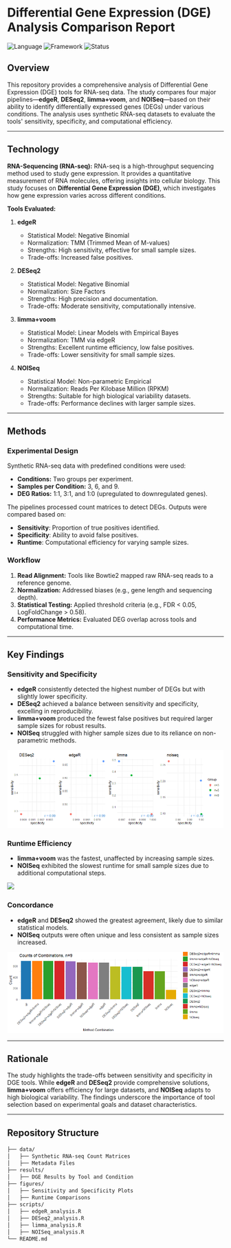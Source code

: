 # Differential Gene Expression (DGE) Analysis Comparison Report

![Language](https://img.shields.io/badge/language-R%2FPython-blue)
![Framework](https://img.shields.io/badge/framework-Bioconductor%2FedgeR%2C%20DESeq2%2C%20NOISeq%2C%20Limma%2Bvoom-orange)
![Status](https://img.shields.io/badge/status-Completed-success)

## Overview

This repository provides a comprehensive analysis of Differential Gene Expression (DGE) tools for RNA-seq data. The study compares four major pipelines—**edgeR**, **DESeq2**, **limma+voom**, and **NOISeq**—based on their ability to identify differentially expressed genes (DEGs) under various conditions. The analysis uses synthetic RNA-seq datasets to evaluate the tools' sensitivity, specificity, and computational efficiency.

---

## Technology


**RNA-Sequencing (RNA-seq):**
RNA-seq is a high-throughput sequencing method used to study gene expression. It provides a quantitative measurement of RNA molecules, offering insights into cellular biology. This study focuses on **Differential Gene Expression (DGE)**, which investigates how gene expression varies across different conditions.

**Tools Evaluated:**
1. **edgeR**  
   - Statistical Model: Negative Binomial  
   - Normalization: TMM (Trimmed Mean of M-values)  
   - Strengths: High sensitivity, effective for small sample sizes.  
   - Trade-offs: Increased false positives.  
   
2. **DESeq2**  
   - Statistical Model: Negative Binomial  
   - Normalization: Size Factors  
   - Strengths: High precision and documentation.  
   - Trade-offs: Moderate sensitivity, computationally intensive.  

3. **limma+voom**  
   - Statistical Model: Linear Models with Empirical Bayes  
   - Normalization: TMM via edgeR  
   - Strengths: Excellent runtime efficiency, low false positives.  
   - Trade-offs: Lower sensitivity for small sample sizes.  

4. **NOISeq**  
   - Statistical Model: Non-parametric Empirical  
   - Normalization: Reads Per Kilobase Million (RPKM)  
   - Strengths: Suitable for high biological variability datasets.  
   - Trade-offs: Performance declines with larger sample sizes.

---

## Methods

### Experimental Design

Synthetic RNA-seq data with predefined conditions were used:
- **Conditions:** Two groups per experiment.  
- **Samples per Condition:** 3, 6, and 9.  
- **DEG Ratios:** 1:1, 3:1, and 1:0 (upregulated to downregulated genes).  

The pipelines processed count matrices to detect DEGs. Outputs were compared based on:
- **Sensitivity**: Proportion of true positives identified.  
- **Specificity**: Ability to avoid false positives.  
- **Runtime**: Computational efficiency for varying sample sizes.

### Workflow
1. **Read Alignment:** Tools like Bowtie2 mapped raw RNA-seq reads to a reference genome.  
2. **Normalization:** Addressed biases (e.g., gene length and sequencing depth).  
3. **Statistical Testing:** Applied threshold criteria (e.g., FDR < 0.05, LogFoldChange > 0.58).  
4. **Performance Metrics:** Evaluated DEG overlap across tools and computational time.

---

## Key Findings

### Sensitivity and Specificity
- **edgeR** consistently detected the highest number of DEGs but with slightly lower specificity.
- **DESeq2** achieved a balance between sensitivity and specificity, excelling in reproducibility.
- **limma+voom** produced the fewest false positives but required larger sample sizes for robust results.
- **NOISeq** struggled with higher sample sizes due to its reliance on non-parametric methods.

<p>
  <img src="figures/sens_vs_spec_4_models.png">
</p>

### Runtime Efficiency
- **limma+voom** was the fastest, unaffected by increasing sample sizes.
- **NOISeq** exhibited the slowest runtime for small sample sizes due to additional computational steps.

<p>
  <img src="figures/runtime-Analysis.png">
</p>

### Concordance
- **edgeR** and **DESeq2** showed the greatest agreement, likely due to similar statistical models.
- **NOISeq** outputs were often unique and less consistent as sample sizes increased.

<p>
  <img src="figures/9_samples_concordance.png">
</p>

---

## Rationale

The study highlights the trade-offs between sensitivity and specificity in DGE tools. While **edgeR** and **DESeq2** provide comprehensive solutions, **limma+voom** offers efficiency for large datasets, and **NOISeq** adapts to high biological variability. The findings underscore the importance of tool selection based on experimental goals and dataset characteristics.

---

## Repository Structure

```plaintext
├── data/
│   ├── Synthetic RNA-seq Count Matrices
│   ├── Metadata Files
├── results/
│   ├── DGE Results by Tool and Condition
├── figures/
│   ├── Sensitivity and Specificity Plots
│   ├── Runtime Comparisons
├── scripts/
│   ├── edgeR_analysis.R
│   ├── DESeq2_analysis.R
│   ├── limma_analysis.R
│   ├── NOISeq_analysis.R
└── README.md
